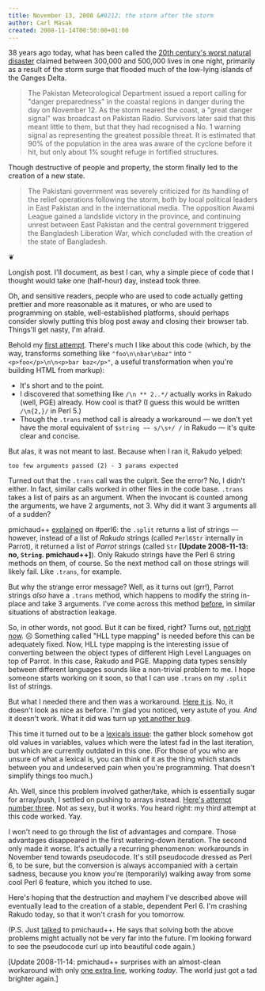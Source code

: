 ```yaml
---
title: November 13, 2008 &#8212; the storm after the storm
author: Carl Mäsak
created: 2008-11-14T00:50:00+01:00
---
```

38 years ago today, what has been called the [20th century's worst natural disaster](http://en.wikipedia.org/wiki/1970_Bhola_cyclone) claimed between 300,000 and 500,000 lives in one night, primarily as a result of the storm surge that flooded much of the low-lying islands of the Ganges Delta.

<blockquote><div><p>The Pakistan Meteorological Department issued a report calling for "danger preparedness" in the coastal regions in danger during the day on November 12. As the storm neared the coast, a "great danger signal" was broadcast on Pakistan Radio. Survivors later said that this meant little to them, but that they had recognised a No. 1 warning signal as representing the greatest possible threat. It is estimated that 90% of the population in the area was aware of the cyclone before it hit, but only about 1% sought refuge in fortified structures.</p></div></blockquote>

Though destructive of people and property, the storm finally led to the creation of a new state.

<blockquote><div><p>The Pakistani government was severely criticized for its handling of the relief operations following the storm, both by local political leaders in East Pakistan and in the international media. The opposition Awami League gained a landslide victory in the province, and continuing unrest between East Pakistan and the central government triggered the Bangladesh Liberation War, which concluded with the creation of the state of Bangladesh.</p></div></blockquote>

<p class='separator'>&#10086;</p>

Longish post. I'll document, as best I can, why a simple piece of code that I thought would take one (half-hour) day, instead took three.

Oh, and sensitive readers, people who are used to code actually getting prettier and more reasonable as it matures, or who are used to programming on stable, well-established platforms, should perhaps consider slowly putting this blog post away and closing their browser tab. Things'll get nasty, I'm afraid.

Behold my [first attempt](http://gist.github.com/24637). There's much I like about this code (which, by the way, transforms something like `"foo\n\nbar\nbaz"` into `"<p>foo</p>\n\n<p>bar baz</p>"`, a useful transformation when you're building HTML from markup):

- It's short and to the point.
- I discovered that something like `/\n ** 2..*/` actually works in Rakudo (well, PGE) already. How cool is that? (I guess this would be written `/\n{2,}/` in Perl 5.)
- Though the `.trans` method call is already a workaround — we don't yet have the moral equivalent of `$string ~~ s/\s+/ /` in Rakudo — it's quite clear and concise.

But alas, it was not meant to last. Because when I ran it, Rakudo yelped:

    too few arguments passed (2) - 3 params expected

Turned out that the `.trans` call was the culprit. See the error? No, I didn't either. In fact, similar calls worked in other files in the code base. `.trans` takes a list of pairs as an argument. When the invocant is counted among the arguments, we have 2 arguments, not 3. Why did it want 3 arguments all of a sudden?

pmichaud++ [explained](http://irclog.perlgeek.de/perl6/2008-11-11#i_681660) on #perl6: the `.split` returns a list of strings — however, instead of a list of *Rakudo* strings (called `Perl6Str` internally in Parrot), it returned a list of *Parrot* strings (called `Str` **[Update 2008-11-13: no, `String`. pmichaud++]**). Only Rakudo strings have the Perl 6 string methods on them, of course. So the next method call on those strings will likely fail. Like `.trans`, for example.

But why the strange error message? Well, as it turns out (grr!), Parrot strings *also* have a `.trans` method, which happens to modify the string in-place and take 3 arguments. I've come across this method [before](http://rt.perl.org/rt3/Ticket/Display.html?id=57400), in similar situations of abstraction leakage.

So, in other words, not good. But it can be fixed, right? Turns out, [not right now](http://irclog.perlgeek.de/perl6/2008-11-11#i_681670). ☹ Something called "HLL type mapping" is needed before this can be adequately fixed. Now, HLL type mapping is the interesting issue of converting between the object types of different High Level Languages on top of Parrot. In this case, Rakudo and PGE. Mapping data types sensibly between different languages sounds like a non-trivial problem to me. I hope someone starts working on it soon, so that I can use `.trans` on my `.split` list of strings.

But what I needed there and then was a workaround. [Here it is](http://gist.github.com/24656). No, it doesn't look as nice as before. I'm glad you noticed, very astute of you. *And* it doesn't work. What it did was turn up [yet another bug](http://irclog.perlgeek.de/parrot/2008-11-12#i_684987).

This time it turned out to be a [lexicals issue](http://irclog.perlgeek.de/parrot/2008-11-12#i_685251): the gather block somehow got old values in variables, values which were the latest fad in the last iteration, but which are currently outdated in this one. (For those of you who are unsure of what a lexical is, you can think of it as the thing which stands between you and undeserved pain when you're programming. That doesn't simplify things too much.)

Ah. Well, since this problem involved gather/take, which is essentially sugar for array/push, I settled on pushing to arrays instead. [Here's attempt number three](http://gist.github.com/24663). Not as sexy, but it works. You heard right: my third attempt at this code worked. Yay.

I won't need to go through the list of advantages and compare. Those advantages disappeared in the first watering-down iteration. The second only made it worse. It's actually a recurring phenomenon: workarounds in November tend towards pseudocode. It's still pseudocode dressed as Perl 6, to be sure, but the conversion is always accompanied with a certain sadness, because you know you're (temporarily) walking away from some cool Perl 6 feature, which you itched to use.

Here's hoping that the destruction and mayhem I've described above will eventually lead to the creation of a stable, dependent Perl 6. I'm crashing Rakudo today, so that it won't crash for you tomorrow.

(P.S. Just [talked](http://irclog.perlgeek.de/parrot/2008-11-13#i_688419) to pmichaud++. He says that solving both the above problems might actually not be very far into the future. I'm looking forward to see the pseudocode curl up into beautiful code again.)

[Update 2008-11-14: pmichaud++ surprises with an almost-clean workaround with only [one extra line](http://nopaste.snit.ch/14575), working *today*. The world just got a tad brighter again.]


